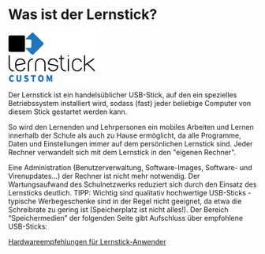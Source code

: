 # Was ist der Lernstick?

![Lernstick Logo](../../assets/logo-small.png)

Der Lernstick ist ein handelsüblicher USB-Stick, auf den ein spezielles Betriebssystem installiert wird, sodass (fast) jeder beliebige Computer von diesem Stick gestartet werden kann.

So wird den Lernenden und Lehrpersonen ein mobiles Arbeiten und Lernen innerhalb der Schule als auch zu Hause ermöglicht, da alle Programme, Daten und Einstellungen immer auf dem persönlichen Lernstick sind. Jeder Rechner verwandelt sich mit dem Lernstick in den "eigenen Rechner".

Eine Administration (Benutzerverwaltung, Software-Images, Software- und Virenupdates...) der Rechner ist nicht mehr notwendig. Der Wartungsaufwand des Schulnetzwerks reduziert sich durch den Einsatz des Lernsticks deutlich.
TIPP: Wichtig sind qualitativ hochwertige USB-Sticks - typische Werbegeschenke sind in der Regel nicht geeignet, da etwa die Schreibrate zu gering ist (Speicherplatz ist nicht alles!). Der Bereich “Speichermedien” der folgenden Seite gibt Aufschluss über empfohlene USB-Sticks: 

[Hardwareempfehlungen für Lernstick-Anwender](http://www.digitale-nachhaltigkeit.unibe.ch/dienstleistungen/lernstick/hardware/index_ger.html)
